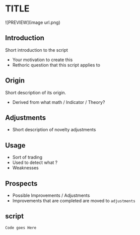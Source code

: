# TITLE
![PREVIEW](image url.png)
## Introduction 
Short introduction to the script
* Your motivation to create this
* Rethoric question that this script applies to

## Origin 
Short description of its origin.
* Derived from what math / Indicator / Theory?

## Adjustments
* Short description of novelty adjustments

## Usage 
* Sort of trading
* Used to detect what ?
* Weaknesses

## Prospects 
* Possible Improvements / Adjustments
* Improvements that are completed are moved to `adjustments`

## script
```
Code goes Here
```

